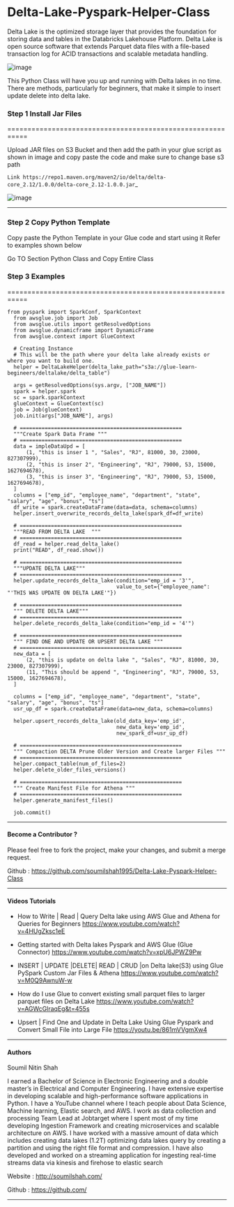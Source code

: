 # Delta-Lake-Pyspark-Helper-Class

Delta Lake is the optimized storage layer that provides the foundation for storing data and tables in the Databricks Lakehouse Platform. Delta Lake is open source software that extends Parquet data files with a file-based transaction log for ACID transactions and scalable metadata handling.

![image](https://user-images.githubusercontent.com/39345855/203801714-e7050ab0-c597-4718-a709-64ab1fabc7ad.png)


This Python Class will have you up and running with Delta lakes in no time. There are methods, particularly for beginners, that make it simple to insert update delete into delta lake.



###  Step 1 Install Jar Files
===========================================================

Upload JAR files on S3 Bucket and then add the path in your glue script as shown in image and copy paste the code and make sure to change base s3 path


`Link https://repo1.maven.org/maven2/io/delta/delta-core_2.12/1.0.0/delta-core_2.12-1.0.0.jar`_


![image](https://user-images.githubusercontent.com/39345855/203795334-ede5f648-be37-4a39-a07d-76b6d791a2a1.png)

----------------------------------------------------------------------------------

###  Step 2 Copy Python Template

Copy paste the Python Template in your Glue code and start using it Refer to examples shown below

Go TO Section Python Class and Copy Entire Class




###  Step 3 Examples
===========================================================


```
from pyspark import SparkConf, SparkContext
  from awsglue.job import Job
  from awsglue.utils import getResolvedOptions
  from awsglue.dynamicframe import DynamicFrame
  from awsglue.context import GlueContext

  # Creating Instance
  # This will be the path where your delta lake already exists or where you want to build one.
  helper = DeltaLakeHelper(delta_lake_path="s3a://glue-learn-begineers/deltalake/delta_table")

  args = getResolvedOptions(sys.argv, ["JOB_NAME"])
  spark = helper.spark
  sc = spark.sparkContext
  glueContext = GlueContext(sc)
  job = Job(glueContext)
  job.init(args["JOB_NAME"], args)

  # ====================================================
  """Create Spark Data Frame """
  # ====================================================
  data = impleDataUpd = [
      (1, "this is inser 1 ", "Sales", "RJ", 81000, 30, 23000, 827307999),
      (2, "this is inser 2", "Engineering", "RJ", 79000, 53, 15000, 1627694678),
      (3, "this is inser 3", "Engineering", "RJ", 79000, 53, 15000, 1627694678),
  ]
  columns = ["emp_id", "employee_name", "department", "state", "salary", "age", "bonus", "ts"]
  df_write = spark.createDataFrame(data=data, schema=columns)
  helper.insert_overwrite_records_delta_lake(spark_df=df_write)

  # ====================================================
  """READ FROM DELTA LAKE  """
  # ====================================================
  df_read = helper.read_delta_lake()
  print("READ", df_read.show())

  # ====================================================
  """UPDATE DELTA LAKE"""
  # ====================================================
  helper.update_records_delta_lake(condition="emp_id = '3'",
                                   value_to_set={"employee_name": "'THIS WAS UPDATE ON DELTA LAKE'"})

  # ====================================================
  """ DELETE DELTA LAKE"""
  # ====================================================
  helper.delete_records_delta_lake(condition="emp_id = '4'")

  # ====================================================
  """ FIND ONE AND UPDATE OR UPSERT DELTA LAKE """
  # ====================================================
  new_data = [
      (2, "this is update on delta lake ", "Sales", "RJ", 81000, 30, 23000, 827307999),
      (11, "This should be append ", "Engineering", "RJ", 79000, 53, 15000, 1627694678),
  ]

  columns = ["emp_id", "employee_name", "department", "state", "salary", "age", "bonus", "ts"]
  usr_up_df = spark.createDataFrame(data=new_data, schema=columns)

  helper.upsert_records_delta_lake(old_data_key='emp_id',
                                   new_data_key='emp_id',
                                   new_spark_df=usr_up_df)

  # ====================================================
  """ Compaction DELTA Prune Older Version and Create larger Files """
  # ====================================================
  helper.compact_table(num_of_files=2)
  helper.delete_older_files_versions()

  # ====================================================
  """ Create Manifest File for Athena """
  # ====================================================
  helper.generate_manifest_files()

  job.commit()

```


----------------------------------------------------------------------------------


####  Become a  Contributor  ?

Please feel free to fork the project, make your changes, and submit a merge request.

Github : https://github.com/soumilshah1995/Delta-Lake-Pyspark-Helper-Class


----------------------------------------------------------------------------------

#### Videos Tutorials

* How to Write | Read | Query Delta lake using AWS Glue and Athena for Queries for Beginners https://www.youtube.com/watch?v=4HUgZksc1eE


* Getting started with Delta lakes Pyspark and AWS Glue (Glue Connector) https://www.youtube.com/watch?v=xpU6JPWZ9Pw


* INSERT | UPDATE |DELETE| READ | CRUD |on Delta lake(S3) using Glue PySpark Custom Jar Files & Athena  https://www.youtube.com/watch?v=M0Q9AwnuW-w


* How do I use Glue to convert existing small parquet files to larger parquet files on Delta Lake https://www.youtube.com/watch?v=AGWcGlraqEg&t=455s


* Upsert | Find One and Update in Delta Lake Using Glue Pyspark and Convert Small File into Large File https://youtu.be/861mVVgmXw4

----------------------------------------------------------------------------------

####  Authors

Soumil Nitin Shah

I earned a Bachelor of Science in Electronic Engineering and a double master’s in Electrical and Computer Engineering. I have extensive expertise in developing scalable and high-performance software applications in Python. I have a YouTube channel where I teach people about Data Science, Machine learning, Elastic search, and AWS. I work as data collection and processing Team Lead at Jobtarget where I spent most of my time developing Ingestion Framework and creating microservices and scalable architecture on AWS. I have worked with a massive amount of data which includes creating data lakes (1.2T) optimizing data lakes query by creating a partition and using the right file format and compression. I have also developed and worked on a streaming application for ingesting real-time streams data via kinesis and firehose to elastic search


Website : http://soumilshah.com/


Github : https://github.com/

----------------------------------------------------------------------------------




